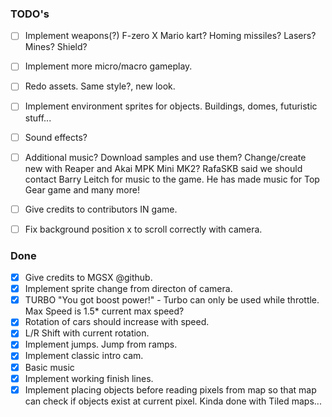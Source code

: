 ### TODO's
- [ ] Implement weapons(?)
F-zero X Mario kart? Homing missiles? Lasers? Mines? Shield?

- [ ] Implement more micro/macro gameplay. 
- [ ] Redo assets. Same style?, new look.
- [ ] Implement environment sprites for objects.
Buildings, domes, futuristic stuff...

- [ ] Sound effects?
- [ ] Additional music?
Download samples and use them? Change/create new with Reaper and Akai MPK Mini MK2?
RafaSKB said we should contact Barry Leitch for music to the game. He has made music for Top Gear game and many more!

- [ ] Give credits to contributors IN game.
- [ ] Fix background position x to scroll correctly with camera.

### Done
- [x] Give credits to MGSX @github.
- [x] Implement sprite change from directon of camera.
- [x] TURBO "You got boost power!" - Turbo can only be used while throttle. Max Speed is 1.5* current max speed?
- [x] Rotation of cars should increase with speed.
- [x] L/R Shift with current rotation.
- [x] Implement jumps. Jump from ramps.
- [x] Implement classic intro cam.
- [x] Basic music
- [x] Implement working finish lines.
- [x] Implement placing objects before reading pixels from map so that map can check if objects exist at current pixel. Kinda done with Tiled maps...
